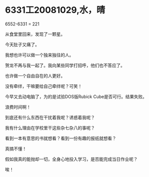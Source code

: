 # 6331工20081029,水，晴

6552-6331 = 221

从食堂里回来，发现了一颗星。

今天肚子又痛了。

我想也许可以做一个独来独往的人。

贺龙不再与我一起了。我向某些同学打招呼，他们也不答应了。

也许做一个自由自在的人更好。

没有牵绊，干嘛要给自己牵绊呢？可笑！

今早又去动电脑了，为的是试验DOS版Rubick Cube是否可行。结果失败。

浪费时间啊！

到底还有什么东西在干扰着我呢？诱惑着我呢？

我有什么理由在学校里干这些杂七杂八的事呢？

看到一本有意思的书就想看？看到一份有趣的报纸就想看？

真搞不懂！

假如我真的能抛却一切，全身心地投入学习，是否能完成当日作业呢？

唉！

